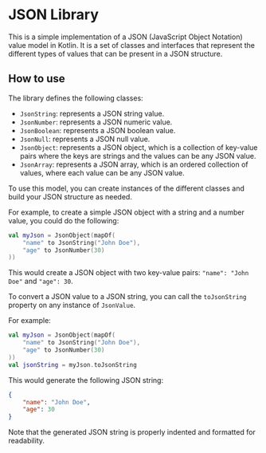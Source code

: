 # JSON Library

This is a simple implementation of a JSON (JavaScript Object Notation) value model in Kotlin. It is a set of classes and interfaces that represent the different types of values that can be present in a JSON structure.

## How to use

The library defines the following classes:

- `JsonString`: represents a JSON string value.
- `JsonNumber`: represents a JSON numeric value.
- `JsonBoolean`: represents a JSON boolean value.
- `JsonNull`: represents a JSON null value.
- `JsonObject`: represents a JSON object, which is a collection of key-value pairs where the keys are strings and the values can be any JSON value.
- `JsonArray`: represents a JSON array, which is an ordered collection of values, where each value can be any JSON value.

To use this model, you can create instances of the different classes and build your JSON structure as needed.

For example, to create a simple JSON object with a string and a number value, you could do the following:

```kotlin
val myJson = JsonObject(mapOf(
    "name" to JsonString("John Doe"),
    "age" to JsonNumber(30)
))
```

This would create a JSON object with two key-value pairs: `"name": "John Doe"` and `"age": 30`.

To convert a JSON value to a JSON string, you can call the `toJsonString` property on any instance of `JsonValue`.

For example:

```kotlin
val myJson = JsonObject(mapOf(
    "name" to JsonString("John Doe"),
    "age" to JsonNumber(30)
))
val jsonString = myJson.toJsonString
```

This would generate the following JSON string:

```json
{
    "name": "John Doe",
    "age": 30
}
```

Note that the generated JSON string is properly indented and formatted for readability.
